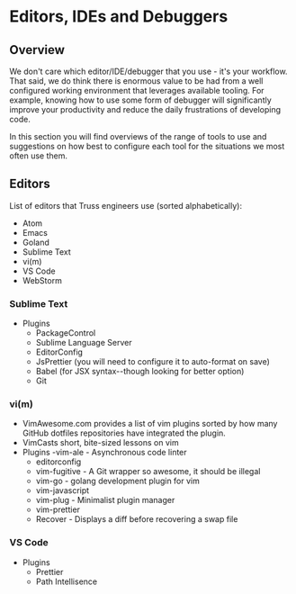 # Editors, IDEs and Debuggers
## Overview

We don't care which editor/IDE/debugger that you use - it's your workflow. That said, we do think there is enormous value to be had from a well configured working environment that leverages available tooling. For example, knowing how to use some form of debugger will significantly improve your productivity and reduce the daily frustrations of developing code.

In this section you will find overviews of the range of tools to use and suggestions on how best to configure each tool for the situations we most often use them.

## Editors
List of editors that Truss engineers use (sorted alphabetically):

- Atom
- Emacs
- Goland
- Sublime Text
- vi(m)
- VS Code
- WebStorm

### Sublime Text
- Plugins
  - PackageControl
  - Sublime Language Server
  - EditorConfig
  - JsPrettier (you will need to configure it to auto-format on save)
  - Babel (for JSX syntax--though looking for better option)
  - Git

### vi(m)
- VimAwesome.com provides a list of vim plugins sorted by how many GitHub dotfiles repositories have integrated the plugin.
- VimCasts short, bite-sized lessons on vim
- Plugins
  -vim-ale - Asynchronous code linter
  - editorconfig
  - vim-fugitive - A Git wrapper so awesome, it should be illegal
  - vim-go - golang development plugin for vim
  - vim-javascript
  - vim-plug - Minimalist plugin manager
  - vim-prettier
  - Recover - Displays a diff before recovering a swap file

### VS Code
- Plugins
  - Prettier
  - Path Intellisence